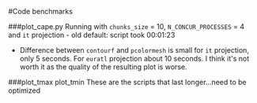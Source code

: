 #Code benchmarks

###plot_cape.py
Running with `chunks_size` = 10, `N_CONCUR_PROCESSES` = 4 and `it` projection - old default: script took 00:01:23
- Difference between `contourf` and `pcolormesh` is small for `it` projection, only 5 seconds. For `euratl` projection about 10 seconds. I think it's not worth it as the quality of the resulting plot is worse. 


###plot_tmax plot_tmin
These are the scripts that last longer...need to be optimized
